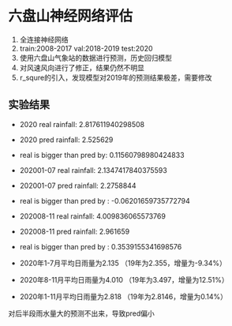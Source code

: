 # 六盘山神经网络评估
1. 全连接神经网络
2. train:2008-2017  val:2018-2019  test:2020
3. 使用六盘山气象站的数据进行预测，历史回归模型
4. 对风速风向进行了修正，结果仍然不明显
5. r_squre的引入，发现模型对2019年的预测结果极差，需要修改

## 实验结果
* 2020 real rainfall:  2.817611940298508
* 2020 pred rainfall:  2.525629
* real is bigger than pred by:  0.11560798980424833

* 202001-07 real rainfall:  2.1347417840375593
* 202001-07 pred rainfall:  2.2758844
* real is bigger than pred by : -0.06201659735772794 

* 202008-11 real rainfall:  4.009836065573769
* 202008-11 pred rainfall:  2.961659
* real is bigger than pred by : 0.3539155341698576

* 2020年1-7月平均日雨量为2.135 （19年为2.355，增量为-9.34%）
* 2020年8-11月平均日雨量为4.010 （19年为3.497，增量为12.51%）
* 2020年1-11月平均日雨量为2.818 （19年为2.8146，增量为0.14%）


对后半段雨水量大的预测不出来，导致pred偏小
